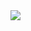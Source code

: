 <img src="https://media.licdn.com/dms/image/D4D12AQH4GAM0xACoEw/article-cover_image-shrink_720_1280/0/1683279346673?e=1714003200&v=beta&t=ZBisVHkwA2o8whFcvAEvBd0citbx0-k8k0nObSn5FK4" width="auto">
